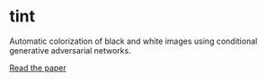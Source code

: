 # tint
Automatic colorization of black and white images using conditional generative adversarial networks.

[Read the paper](https://drive.google.com/file/d/1hn9hGkW40AVWv1ZxCaF1Vl86n6d7OyVJ/view?usp=sharing)
